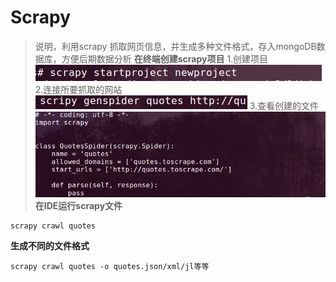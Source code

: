 # Scrapy
> 说明，利用scrapy 抓取网页信息，并生成多种文件格式，存入mongoDB数据库，方便后期数据分析
**在终端创建scrapy项目**
1.创建项目<br/>
![create](https://github.com/yws233/Scrapy/blob/master/images/scrapy1.png)
2.连接所要抓取的网站<br/>
![create](https://github.com/yws233/Scrapy/blob/master/images/scrapy2.png)
3.查看创建的文件<br/>
![create](https://github.com/yws233/Scrapy/blob/master/images/scrapy3.png)
**在IDE运行scrapy文件**
```
scrapy crawl quotes
```
**生成不同的文件格式**
```
scrapy crawl quotes -o quotes.json/xml/jl等等
```
